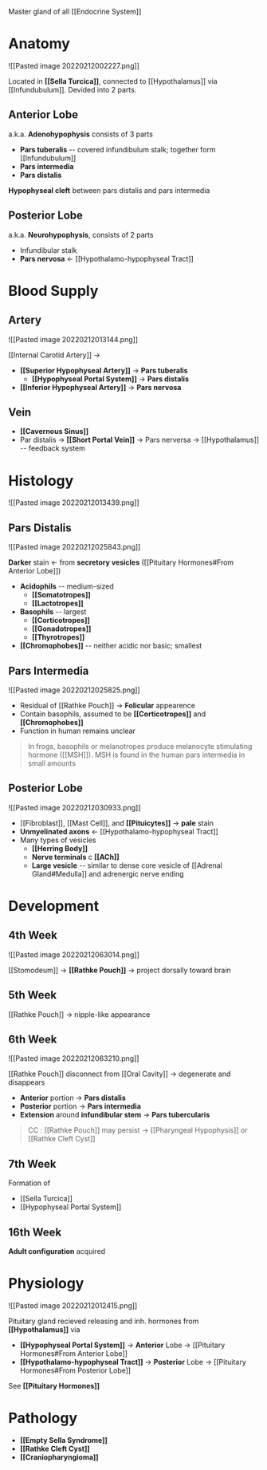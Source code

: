 Master gland of all [[Endocrine System]]

# Anatomy

![[Pasted image 20220212002227.png]]

Located in **[[Sella Turcica]]**, connected to [[Hypothalamus]] via [[Infundubulum]]. Devided into 2 parts.

## Anterior Lobe
a.k.a. **Adenohypophysis** consists of 3 parts
- **Pars tuberalis** -- covered infundibulum stalk; together form [[Infundubulum]]
- **Pars intermedia**
- **Pars distalis**

**Hypophyseal cleft** between pars distalis and pars intermedia

## Posterior Lobe
a.k.a. **Neurohypophysis**, consists of 2 parts
- Infundibular stalk
- **Pars nervosa** ← [[Hypothalamo-hypophyseal Tract]]

# Blood Supply
## Artery
![[Pasted image 20220212013144.png]]

[[Internal Carotid Artery]] →
- **[[Superior Hypophyseal Artery]]** → **Pars tuberalis**
	- **[[Hypophyseal Portal System]]** → **Pars distalis**
- **[[Inferior Hypophyseal Artery]]** → **Pars nervosa**

## Vein
- **[[Cavernous Sinus]]**
- Par distalis → **[[Short Portal Vein]]** → Pars nerversa → [[Hypothalamus]] -- feedback system

# Histology

![[Pasted image 20220212013439.png]]

## Pars Distalis

![[Pasted image 20220212025843.png]]

**Darker** stain ← from **secretory vesicles** ([[Pituitary Hormones#From Anterior Lobe]])
- **Acidophils** -- medium-sized
	- **[[Somatotropes]]**
	- **[[Lactotropes]]**
- **Basophils** -- largest
	- **[[Corticotropes]]**
	- **[[Gonadotropes]]**
	- **[[Thyrotropes]]**
- **[[Chromophobes]]** -- neither acidic nor basic; smallest

## Pars Intermedia

![[Pasted image 20220212025825.png]]

- Residual of [[Rathke Pouch]] → **Folicular** appearence
- Contain basophils, assumed to be **[[Corticotropes]]** and **[[Chromophobes]]**
- Function in human remains unclear
>  In frogs, basophils or melanotropes produce melanocyte stimulating hormone ([[MSH]]). MSH is found in the human pars intermedia in small amounts

## Posterior Lobe

![[Pasted image 20220212030933.png]]

- [[Fibroblast]], [[Mast Cell]], and **[[Pituicytes]]** → **pale** stain
- **Unmyelinated axons** ← [[Hypothalamo-hypophyseal Tract]]
- Many types of vesicles
	- **[[Herring Body]]**
	- **Nerve terminals** c **[[ACh]]**
	- **Large vesicle** -- similar to dense core vesicle of [[Adrenal Gland#Medulla]] and adrenergic nerve ending

# Development
## 4th Week

![[Pasted image 20220212063014.png]]

[[Stomodeum]] → **[[Rathke Pouch]]** → project dorsally toward brain

## 5th Week
[[Rathke Pouch]] → nipple-like appearance

## 6th Week

![[Pasted image 20220212063210.png]]

[[Rathke Pouch]] disconnect from [[Oral Cavity]] → degenerate and disappears
- **Anterior** portion → **Pars distalis**
- **Posterior** portion → **Pars intermedia**
- **Extension** around **infundibular stem** → **Pars tubercularis**

> CC : [[Rathke Pouch]] may persist → [[Pharyngeal Hypophysis]] or [[Rathke Cleft Cyst]]

## 7th Week
Formation of 
- [[Sella Turcica]]
- [[Hypophyseal Portal System]]

## 16th Week
**Adult configuration** acquired

# Physiology

![[Pasted image 20220212012415.png]]

Pituitary gland recieved releasing and inh. hormones from **[[Hypothalamus]]** via
- **[[Hypophyseal Portal System]]** → **Anterior** Lobe → [[Pituitary Hormones#From Anterior Lobe]]
- **[[Hypothalamo-hypophyseal Tract]]** → **Posterior** Lobe → [[Pituitary Hormones#From Posterior Lobe]]

See **[[Pituitary Hormones]]**

# Pathology
- **[[Empty Sella Syndrome]]**
- **[[Rathke Cleft Cyst]]**
- **[[Craniopharyngioma]]**